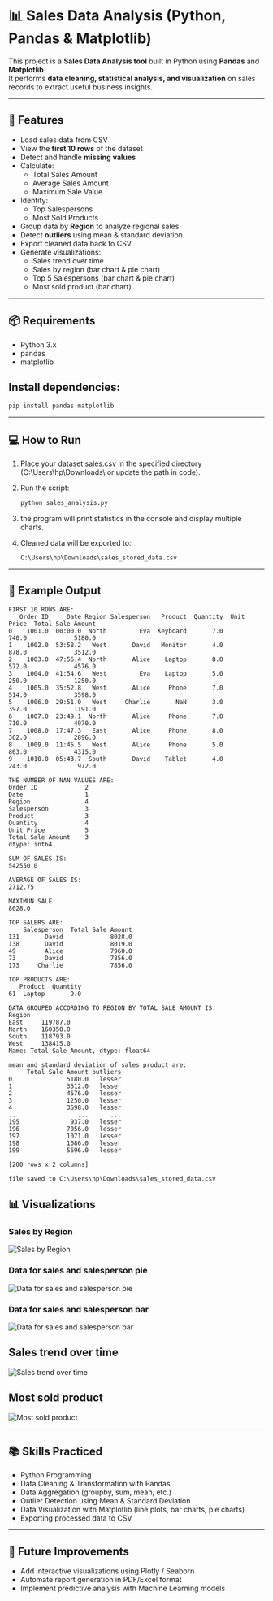 # 📊 Sales Data Analysis (Python, Pandas & Matplotlib)

This project is a **Sales Data Analysis tool** built in Python using **Pandas** and **Matplotlib**.  
It performs **data cleaning, statistical analysis, and visualization** on sales records to extract useful business insights.

---

## 🚀 Features

- Load sales data from CSV  
- View the **first 10 rows** of the dataset  
- Detect and handle **missing values**  
- Calculate:  
  - Total Sales Amount  
  - Average Sales Amount  
  - Maximum Sale Value  
- Identify:  
  - Top Salespersons  
  - Most Sold Products  
- Group data by **Region** to analyze regional sales  
- Detect **outliers** using mean & standard deviation  
- Export cleaned data back to CSV  
- Generate visualizations:
  - Sales trend over time  
  - Sales by region (bar chart & pie chart)  
  - Top 5 Salespersons (bar chart & pie chart)  
  - Most sold product (bar chart)  

---

## 📦 Requirements

- Python 3.x  
- pandas  
- matplotlib  

## Install dependencies:
```bash
pip install pandas matplotlib
```

---

## 💻 How to Run

1. Place your dataset sales.csv in the specified directory (C:\Users\hp\Downloads\ or update the path in code).

2. Run the script:
    ```bash
    python sales_analysis.py
    ```

3. the program will print statistics in the console and display multiple charts.

4. Cleaned data will be exported to:
    ```bash
    C:\Users\hp\Downloads\sales_stored_data.csv
    ```

---

## 📝 Example Output
```
FIRST 10 ROWS ARE:
   Order ID     Date Region Salesperson   Product  Quantity  Unit Price  Total Sale Amount
0    1001.0  00:00.0  North         Eva  Keyboard       7.0       740.0             5180.0
1    1002.0  53:58.2   West       David   Monitor       4.0       878.0             3512.0
2    1003.0  47:56.4  North       Alice    Laptop       8.0       572.0             4576.0
3    1004.0  41:54.6   West         Eva    Laptop       5.0       250.0             1250.0
4    1005.0  35:52.8   West       Alice     Phone       7.0       514.0             3598.0
5    1006.0  29:51.0   West     Charlie       NaN       3.0       397.0             1191.0
6    1007.0  23:49.1  North       Alice     Phone       7.0       710.0             4970.0
7    1008.0  17:47.3   East       Alice     Phone       8.0       362.0             2896.0
8    1009.0  11:45.5   West       Alice     Phone       5.0       863.0             4315.0
9    1010.0  05:43.7  South       David    Tablet       4.0       243.0              972.0

THE NUMBER OF NAN VALUES ARE:
Order ID             2
Date                 1
Region               4
Salesperson          3
Product              3
Quantity             4
Unit Price           5
Total Sale Amount    3
dtype: int64

SUM OF SALES IS:
542550.0

AVERAGE OF SALES IS:
2712.75

MAXIMUN SALE:
8028.0

TOP SALERS ARE:
    Salesperson  Total Sale Amount
131       David             8028.0
138       David             8019.0
49        Alice             7960.0
73        David             7856.0
173     Charlie             7856.0

TOP PRODUCTS ARE:
   Product  Quantity
61  Laptop       9.0

DATA GROUPED ACCORDING TO REGION BY TOTAL SALE AMOUNT IS:
Region
East     119787.0
North    160350.0
South    118793.0
West     138415.0
Name: Total Sale Amount, dtype: float64

mean and standard deviation of sales product are:
     Total Sale Amount outliers
0               5180.0   lesser
1               3512.0   lesser
2               4576.0   lesser
3               1250.0   lesser
4               3598.0   lesser
..                 ...      ...
195              937.0   lesser
196             7056.0   lesser
197             1071.0   lesser
198             1086.0   lesser
199             5696.0   lesser

[200 rows x 2 columns]

file saved to C:\Users\hp\Downloads\sales_stored_data.csv
```

## 📊 Visualizations

### Sales by Region
![Sales by Region](Pandas_Matplotlib_projects/Images/Sales_by_Region.png.png)

### Data for sales and salesperson pie
![Data for sales and salesperson pie](Images/DATA_FOR_SALES_AND_SALESPERSON_PIE.png)

### Data for sales and salesperson bar
![Data for sales and salesperson bar](Images/DATA_FOR_SALES_AND_SALESPERSON_BAR.png)

## Sales trend over time
![Sales trend over time](Images/Sale_Trend_Over_Time.png)

## Most sold product
![Most sold product](Images/MOST_SOLD_PRODUCT.png)

---

## 📚 Skills Practiced

- Python Programming
- Data Cleaning & Transformation with Pandas
- Data Aggregation (groupby, sum, mean, etc.)
- Outlier Detection using Mean & Standard Deviation
- Data Visualization with Matplotlib (line plots, bar charts, pie charts)
- Exporting processed data to CSV

---

## 🎯 Future Improvements

- Add interactive visualizations using Plotly / Seaborn
- Automate report generation in PDF/Excel format
- Implement predictive analysis with Machine Learning models
